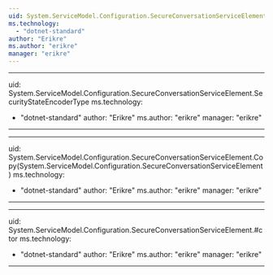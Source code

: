 ```yaml
---
uid: System.ServiceModel.Configuration.SecureConversationServiceElement
ms.technology: 
  - "dotnet-standard"
author: "Erikre"
ms.author: "erikre"
manager: "erikre"
---
```


---
uid: System.ServiceModel.Configuration.SecureConversationServiceElement.SecurityStateEncoderType
ms.technology: 
  - "dotnet-standard"
author: "Erikre"
ms.author: "erikre"
manager: "erikre"
---

---
uid: System.ServiceModel.Configuration.SecureConversationServiceElement.Copy(System.ServiceModel.Configuration.SecureConversationServiceElement)
ms.technology: 
  - "dotnet-standard"
author: "Erikre"
ms.author: "erikre"
manager: "erikre"
---

---
uid: System.ServiceModel.Configuration.SecureConversationServiceElement.#ctor
ms.technology: 
  - "dotnet-standard"
author: "Erikre"
ms.author: "erikre"
manager: "erikre"
---
